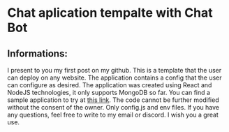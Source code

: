 # Chat aplication tempalte with Chat Bot

## Informations:
I present to you my first post on my github. This is a template that the user can deploy on any website. The application contains a config that the user can configure as desired. The application was created using React and NodeJS technologies, it only supports MongoDB so far. You can find a sample application to try at [this link](#chat-aplication-tempalte-with-chat-bot). The code cannot be further modified without the consent of the owner. Only config.js and env files. If you have any questions, feel free to write to my email or discord. I wish you a great use.